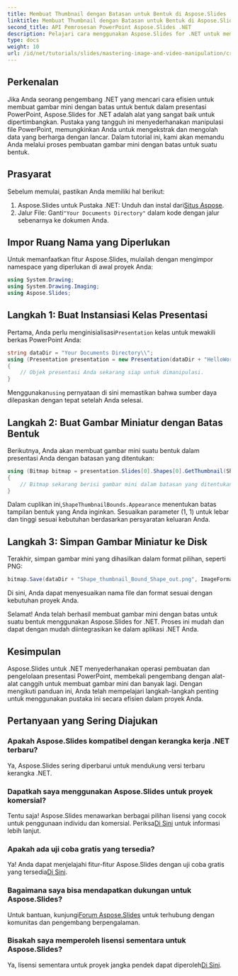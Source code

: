 ```yaml
---
title: Membuat Thumbnail dengan Batasan untuk Bentuk di Aspose.Slides
linktitle: Membuat Thumbnail dengan Batasan untuk Bentuk di Aspose.Slides
second_title: API Pemrosesan PowerPoint Aspose.Slides .NET
description: Pelajari cara menggunakan Aspose.Slides for .NET untuk membuat gambar mini dengan batasan yang ditentukan untuk bentuk dalam presentasi PowerPoint. Panduan lengkap ini menyediakan petunjuk langkah demi langkah.
type: docs
weight: 10
url: /id/net/tutorials/slides/mastering-image-and-video-manipulation/create-thumbnail-bounds-shape/
---
```

## Perkenalan

Jika Anda seorang pengembang .NET yang mencari cara efisien untuk membuat gambar mini dengan batas untuk bentuk dalam presentasi PowerPoint, Aspose.Slides for .NET adalah alat yang sangat baik untuk dipertimbangkan. Pustaka yang tangguh ini menyederhanakan manipulasi file PowerPoint, memungkinkan Anda untuk mengekstrak dan mengolah data yang berharga dengan lancar. Dalam tutorial ini, kami akan memandu Anda melalui proses pembuatan gambar mini dengan batas untuk suatu bentuk.

## Prasyarat

Sebelum memulai, pastikan Anda memiliki hal berikut:

1.  Aspose.Slides untuk Pustaka .NET: Unduh dan instal dari[Situs Aspose](https://releases.aspose.com/slides/net/).
2.  Jalur File: Ganti`"Your Documents Directory"` dalam kode dengan jalur sebenarnya ke dokumen Anda.

## Impor Ruang Nama yang Diperlukan

Untuk memanfaatkan fitur Aspose.Slides, mulailah dengan mengimpor namespace yang diperlukan di awal proyek Anda:

```csharp
using System.Drawing;
using System.Drawing.Imaging;
using Aspose.Slides;
```

## Langkah 1: Buat Instansiasi Kelas Presentasi

 Pertama, Anda perlu menginisialisasi`Presentation` kelas untuk mewakili berkas PowerPoint Anda:

```csharp
string dataDir = "Your Documents Directory\\";
using (Presentation presentation = new Presentation(dataDir + "HelloWorld.pptx"))
{
    // Objek presentasi Anda sekarang siap untuk dimanipulasi.
}
```

 Menggunakan`using` pernyataan di sini memastikan bahwa sumber daya dilepaskan dengan tepat setelah Anda selesai.

## Langkah 2: Buat Gambar Miniatur dengan Batas Bentuk

Berikutnya, Anda akan membuat gambar mini suatu bentuk dalam presentasi Anda dengan batasan yang ditentukan:

```csharp
using (Bitmap bitmap = presentation.Slides[0].Shapes[0].GetThumbnail(ShapeThumbnailBounds.Appearance, 1, 1))
{
    // Bitmap sekarang berisi gambar mini dalam batasan yang ditentukan.
}
```

 Dalam cuplikan ini,`ShapeThumbnailBounds.Appearance` menentukan batas tampilan bentuk yang Anda inginkan. Sesuaikan parameter (1, 1) untuk lebar dan tinggi sesuai kebutuhan berdasarkan persyaratan keluaran Anda.

## Langkah 3: Simpan Gambar Miniatur ke Disk

Terakhir, simpan gambar mini yang dihasilkan dalam format pilihan, seperti PNG:

```csharp
bitmap.Save(dataDir + "Shape_thumbnail_Bound_Shape_out.png", ImageFormat.Png);
```

Di sini, Anda dapat menyesuaikan nama file dan format sesuai dengan kebutuhan proyek Anda.

Selamat! Anda telah berhasil membuat gambar mini dengan batas untuk suatu bentuk menggunakan Aspose.Slides for .NET. Proses ini mudah dan dapat dengan mudah diintegrasikan ke dalam aplikasi .NET Anda.

## Kesimpulan

Aspose.Slides untuk .NET menyederhanakan operasi pembuatan dan pengelolaan presentasi PowerPoint, membekali pengembang dengan alat-alat canggih untuk membuat gambar mini dan banyak lagi. Dengan mengikuti panduan ini, Anda telah mempelajari langkah-langkah penting untuk menggunakan pustaka ini secara efisien dalam proyek Anda.

## Pertanyaan yang Sering Diajukan

### Apakah Aspose.Slides kompatibel dengan kerangka kerja .NET terbaru?

Ya, Aspose.Slides sering diperbarui untuk mendukung versi terbaru kerangka .NET.

### Dapatkah saya menggunakan Aspose.Slides untuk proyek komersial?

 Tentu saja! Aspose.Slides menawarkan berbagai pilihan lisensi yang cocok untuk penggunaan individu dan komersial. Periksa[Di Sini](https://purchase.aspose.com/buy) untuk informasi lebih lanjut.

### Apakah ada uji coba gratis yang tersedia?

 Ya! Anda dapat menjelajahi fitur-fitur Aspose.Slides dengan uji coba gratis yang tersedia[Di Sini](https://releases.aspose.com/).

### Bagaimana saya bisa mendapatkan dukungan untuk Aspose.Slides?

Untuk bantuan, kunjungi[Forum Aspose.Slides](https://forum.aspose.com/c/slides/11) untuk terhubung dengan komunitas dan pengembang berpengalaman.

### Bisakah saya memperoleh lisensi sementara untuk Aspose.Slides?

 Ya, lisensi sementara untuk proyek jangka pendek dapat diperoleh[Di Sini](https://purchase.aspose.com/temporary-license/).